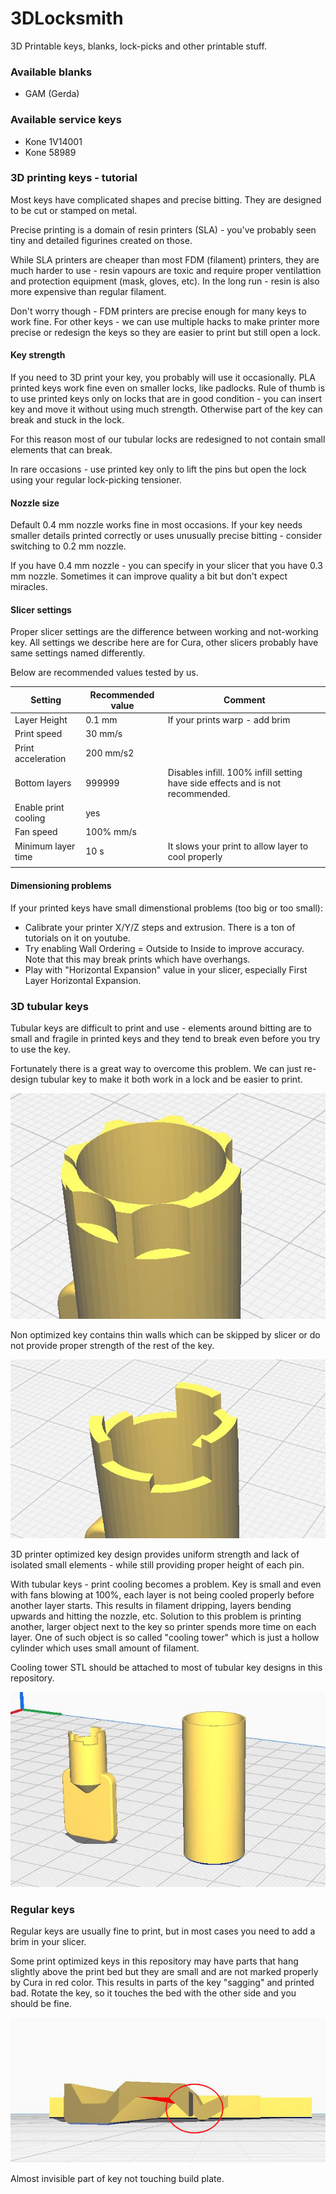 # 3DLocksmith
3D Printable keys, blanks, lock-picks and other printable stuff.

### Available blanks

- GAM (Gerda)

### Available service keys

- Kone 1V14001
- Kone 58989

### 3D printing keys - tutorial

Most keys have complicated shapes and precise bitting. They are designed to be cut or stamped on metal.

Precise printing is a domain of resin printers (SLA) - you've probably seen tiny and detailed figurines created on those.

While SLA printers are cheaper than most FDM (filament) printers, they are much harder to use - resin vapours are toxic and require proper ventilattion and protection equipment (mask, gloves, etc). In the long run - resin is also more expensive than regular filament.

Don't worry though - FDM printers are precise enough for many keys to work fine. For other keys - we can use multiple hacks to make printer more precise or redesign the keys so they are easier to print but still open a lock.

#### Key strength

If you need to 3D print your key, you probably will use it occasionally. PLA printed keys work fine even on smaller locks, like padlocks. Rule of thumb is to use printed keys only on locks that are in good condition - you can insert key and move it without using much strength. Otherwise part of the key can break and stuck in the lock.

For this reason most of our tubular locks are redesigned to not contain small elements that can break.

In rare occasions - use printed key only to lift the pins but open the lock using your regular lock-picking tensioner.

#### Nozzle size

Default 0.4 mm nozzle works fine in most occasions. If your key needs smaller details printed correctly or uses unusually precise bitting - consider switching to 0.2 mm nozzle.

If you have 0.4 mm nozzle - you can specify in your slicer that you have 0.3 mm nozzle. Sometimes it can improve quality a bit but don't expect miracles.


#### Slicer settings

Proper slicer settings are the difference between working and not-working key. All settings we describe here are for Cura, other slicers probably have same settings named differently.

Below are recommended values tested by us.

| Setting        | Recommended value  | Comment                           |  
|----------------|--------------------|----------------------------------------|
| Layer Height   |    0.1 mm          | If your prints warp - add brim         |  
|  Print speed   |      30 mm/s       |                                        |
|  Print acceleration   |      200 mm/s2       |                                        |
| Bottom layers  |  999999 | Disables infill. 100% infill setting have side effects and is not recommended. |
|  Enable print cooling   |      yes       |                                        |
|  Fan speed   |      100% mm/s       |                                        |
|  Minimum layer time   |      10 s       |          It slows your print to allow layer to cool properly                              |
                                   |


#### Dimensioning problems

If your printed keys have small dimenstional problems (too big or too small):

- Calibrate your printer X/Y/Z steps and extrusion. There is a ton of tutorials on it on youtube.
- Try enabling Wall Ordering = Outside to Inside to improve accuracy. Note that this may break prints which have overhangs.
- Play with "Horizontal Expansion" value in your slicer, especially First Layer Horizontal Expansion.


### 3D tubular keys

Tubular keys are difficult to print and use - elements around bitting are to small and fragile in printed keys and they tend to break even before you try to use the key. 

Fortunately there is a great way to overcome this problem. We can just re-design tubular key to make it both work in a lock and be easier to print.

![Non optimized tubular key](docs/images/non-optimized-tubular-key.JPG "Non optimized tubular key")

Non optimized key contains thin walls which can be skipped by slicer or do not provide proper strength of the rest of the key.


![Optimized tubular key](docs/images/optimized-tubular-key.JPG "Optimized tubular key")

3D printer optimized key design provides uniform strength and lack of isolated small elements - while still providing proper height of each pin.

With tubular keys - print cooling becomes a problem. Key is small and even with fans blowing at 100%, each layer is not being cooled properly before another layer starts. This results in filament dripping, layers bending upwards and hitting the nozzle, etc. Solution to this problem is printing another, larger object next to the key so printer spends more time on each layer.
One of such object is so called "cooling tower" which is just a hollow cylinder which uses small amount of filament.

Cooling tower STL should be attached to most of tubular key designs in this repository.

![Using cooling tower](docs/images/tubular-key-and-cooling-tower.JPG "Using cooling tower")


### Regular keys

Regular keys are usually fine to print, but in most cases you need to add a brim in your slicer. 

Some print optimized keys in this repository may have parts that hang slightly above the print bed but they are small and are not marked properly by Cura in red color. This results in parts of the key "sagging" and printed bad. Rotate the key, so it touches the bed with the other side and you should be fine.

![Part not touching buildplate](docs/images/key-not-touching-printer_bed.JPG "Part not touching buildplate")

Almost invisible part of key not touching build plate.